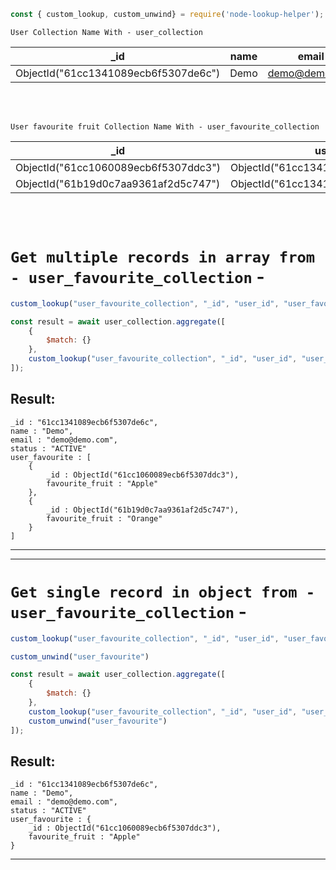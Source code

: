 ```js
const { custom_lookup, custom_unwind} = require('node-lookup-helper');
```

`User Collection Name With - user_collection`

| _id | name | email | status |
|----|----|----|----|
| ObjectId("61cc1341089ecb6f5307de6c") | Demo | demo@demo.com | ACTIVE |

<br/><br/>

`User favourite fruit Collection Name With - user_favourite_collection`

| _id | user_id | favourite_fruit | Status |
|----|----|----|----|
| ObjectId("61cc1060089ecb6f5307ddc3") | ObjectId("61cc1341089ecb6f5307de6c") | Apple | ACTIVE |
| ObjectId("61b19d0c7aa9361af2d5c747") | ObjectId("61cc1341089ecb6f5307de6c") | Orange | ACTIVE |

<br/><br/>

`Get multiple records in array from - user_favourite_collection` -
=
```js
custom_lookup("user_favourite_collection", "_id", "user_id", "user_favourite", ['_id','favourite_fruit'])
```
```js
const result = await user_collection.aggregate([
    {
        $match: {}
    },
    custom_lookup("user_favourite_collection", "_id", "user_id", "user_favourite", ['_id','favourite_fruit'])
]);
```
Result:
---
	_id : "61cc1341089ecb6f5307de6c",
	name : "Demo",
	email : "demo@demo.com",
	status : "ACTIVE"
	user_favourite : [
		{
			_id : ObjectId("61cc1060089ecb6f5307ddc3"),
			favourite_fruit : "Apple"
		},
		{
			_id : ObjectId("61b19d0c7aa9361af2d5c747"),
			favourite_fruit : "Orange"
		}
	]
---
--------------------------------------------------------------------------------------
`Get single record in object from - user_favourite_collection` -
=
```js
custom_lookup("user_favourite_collection", "_id", "user_id", "user_favourite", ['_id','favourite_fruit'])

custom_unwind("user_favourite")
```

```js
const result = await user_collection.aggregate([
    {
        $match: {}
    },
    custom_lookup("user_favourite_collection", "_id", "user_id", "user_favourite", ['_id','favourite_fruit']),
    custom_unwind("user_favourite")
]);
```

Result:
---
	_id : "61cc1341089ecb6f5307de6c",
	name : "Demo",
	email : "demo@demo.com",
	status : "ACTIVE"
	user_favourite : {
		_id : ObjectId("61cc1060089ecb6f5307ddc3"),
		favourite_fruit : "Apple"
	}
---